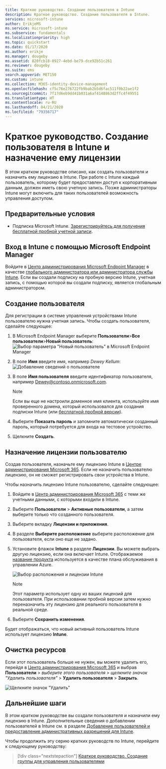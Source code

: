 ```yaml
---
title: Краткое руководство. Создание пользователя в Intune
description: Краткое руководство. Создание пользователя в Intune.
services: microsoft-intune
author: ErikjeMS
ms.service: microsoft-intune
ms.subservice: fundamentals
ms.localizationpriority: high
ms.topic: quickstart
ms.date: 01/17/2020
ms.author: erikje
ms.manager: dougeby
ms.assetid: 820fcb18-0927-4ebd-be79-dce92b51c261
ms.reviewer: dougeby
ms.suite: ems
search.appverid: MET150
ms.custom: intune
ms.collection: M365-identity-device-management
ms.openlocfilehash: cf5c76e276722fb9bab2b5d6fac511f0b22ae1f2
ms.sourcegitcommit: 7f17d6eb9dd41b031a6af4148863d2ffc4f49551
ms.translationtype: HT
ms.contentlocale: ru-RU
ms.lasthandoff: 04/21/2020
ms.locfileid: "79356717"
---
```

# <a name="quickstart-create-a-user-in-intune-and-assign-the-user-a-license"></a>Краткое руководство. Создание пользователя в Intune и назначение ему лицензии

В этом кратком руководстве описано, как создать пользователя и назначить ему лицензию в Intune. При работе с Intune каждый пользователь, которому будет предоставлен доступ к корпоративным данным, должен иметь свою учетную запись. Позже администраторы Intune могут включить для таких пользователей возможность управления доступом.

## <a name="prerequisites"></a>Предварительные условия

- Подписка Microsoft Intune. [Зарегистрируйтесь для получения бесплатной пробной учетной записи](../fundamentals/free-trial-sign-up.md).

## <a name="sign-in-to-intune-in-microsoft-endpoint-manager"></a>Вход в Intune с помощью Microsoft Endpoint Manager

Войдите в [Центр администрирования Microsoft Endpoint Manager](https://go.microsoft.com/fwlink/?linkid=2109431) в качестве [глобального администратора или администратора службы Intune](users-add.md#types-of-administrators). Если вы создали подписку на пробную версию Intune, учетная запись, с помощью которой вы создали подписку, является глобальным администратором.

## <a name="create-a-user"></a>Создание пользователя

Для регистрации в системе управления устройствами Intune пользователю нужна учетная запись. Чтобы создать пользователя, сделайте следующее:

1. В Microsoft Endpoint Manager выберите **Пользователи**>**Все пользователи**>**Новый пользователь**:  ![Выбор параметра "Новый пользователь" в Microsoft Endpoint Manager](./media/quickstart-create-user/create-user.png)
2. В поле **Имя** введите имя, например *Dewey Kellum*:  ![Добавление сведений о пользователе](./media/quickstart-create-user/create-user-02.png)
3. В поле **Имя пользователя** введите идентификатор пользователя, например Dewey@contoso.onmicrosoft.com.

    > [!NOTE]
    > Если вы еще не настроили доменное имя клиента, используйте имя проверенного домена, который использовался для создания подписки Intune (или [бесплатной пробной версии](free-trial-sign-up.md#sign-up-for-a-microsoft-intune-free-trial)). 

4. Выберите **Показать пароль** и запомните автоматически созданный пароль, который потребуется для входа на тестовое устройство.
5. Щелкните **Создать**.

## <a name="assign-a-license-to-the-user"></a>Назначение лицензии пользователю

Создав пользователя, назначьте ему лицензию Intune в [Центре администрирования Microsoft 365](https://go.microsoft.com/fwlink/p/?LinkId=698854). Если не назначить пользователю лицензию, он не сможет регистрировать свои устройства в Intune.

Чтобы назначить лицензию Intune пользователю, сделайте следующее:

1. Войдите в [Центр администрирования Microsoft 365](https://go.microsoft.com/fwlink/p/?LinkId=698854) с теми же учетными данными, с которыми входили в Intune.
2. Выберите **Пользователи** > **Активные пользователи**, а затем выберите только что созданного пользователя.
3. Выберите вкладку **Лицензии и приложения**.
4. В разделе **Выберите расположение** выберите расположение для пользователя, если оно еще не задано.
2. Установите флажок **Intune** в разделе **Лицензии**. Вы можете выбрать другую лицензию, если она включает Intune. Отображаемое [название продукта](https://docs.microsoft.com/azure/active-directory/users-groups-roles/licensing-service-plan-reference) используется в качестве плана обслуживания в управлении Azure.

    ![Выбор расположения и лицензии Intune](./media/quickstart-create-user/create-user-03.png)

   > [!NOTE]
   > Этот параметр использует одну из ваших лицензий для пользователя. При использовании пробной версии затем нужно переназначить эту лицензию для реального пользователя в реальной среде.

6. Выберите **Сохранить изменения**.

Будет отображаться, что новый активный пользователь Intune использует лицензию **Intune**.

## <a name="clean-up-resources"></a>Очистка ресурсов

Если этот пользователь больше не нужен, вы можете удалить его, перейдя в [Центр администрирования Microsoft 365](https://go.microsoft.com/fwlink/p/?LinkId=698854) и выбрав **Пользователи** > *выберите этого пользователя* > *щелкните значок "Удалить пользователя"*  > **Удалить пользователя** > **Закрыть**.

   ![Щелкните значок "Удалить"](./media/quickstart-create-user/create-user-04.png)

## <a name="next-steps"></a>Дальнейшие шаги

В этом кратком руководстве вы создали пользователя и назначили ему лицензию в Intune. Дополнительные сведения о добавлении пользователей в Intune см. в разделе [Добавление пользователей и предоставление административных разрешений для Intune](users-add.md).

Чтобы продолжить эту серию кратких руководств по Intune, перейдите к следующему руководству:

> [!div class="nextstepaction"]
> [Краткое руководство. Создание группы для управления пользователями](quickstart-create-group.md)
